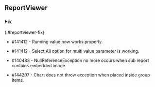 ## ReportViewer

### Fix
{:#reportviewer-fix}

* \#141412 - Running value now works properly.

* \#141412 - Select All option for multi value parameter is working.

* \#140483 - NullReferenceException no more occurs when sub report contains embedded image.

* \#144207 - Chart does not throw exception when placed inside group items.